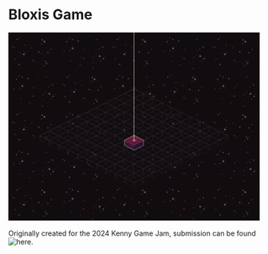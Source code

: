 # Bloxis Game
![](https://github.com/wwaltb/bloxis/blob/main/sprites/bloxis_demo.gif)

Originally created for the 2024 Kenny Game Jam, submission can be found ![here](https://wwaltb.itch.io/road-puzzle).


